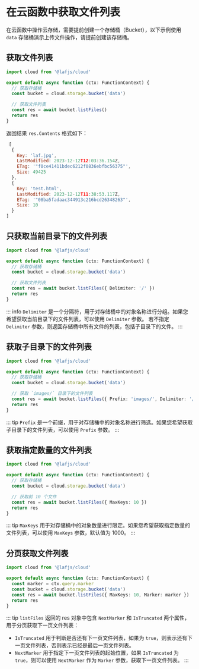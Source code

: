 
# 在云函数中获取文件列表

在云函数中操作云存储，需要提前创建一个存储桶（Bucket），以下示例使用 `data` 存储桶演示上传文件操作，请提前创建该存储桶。

## 获取文件列表

```ts
import cloud from '@lafjs/cloud'

export default async function (ctx: FunctionContext) {
  // 获取存储桶
  const bucket = cloud.storage.bucket('data')

  // 获取文件列表
  const res = await bucket.listFiles()
  return res
}
```

返回结果 `res.Contents` 格式如下：

```js
 [
  {
    Key: 'laf.jpg',
    LastModified: 2023-12-12T12:03:36.154Z,
    ETag: '"f0ce41411bdec6212f0836ebfbc56375"',
    Size: 49425
  },
  {
    Key: 'test.html',
    LastModified: 2023-12-12T11:38:53.117Z,
    ETag: '"08ba5fadaac344913c216bcd26348263"',
    Size: 10
  }
]
```


## 只获取当前目录下的文件列表
  
```ts
import cloud from '@lafjs/cloud'

export default async function (ctx: FunctionContext) {
  // 获取存储桶
  const bucket = cloud.storage.bucket('data')

  // 获取文件列表
  const res = await bucket.listFiles({ Delimiter: '/' })
  return res
}
```

::: info
`Delimiter` 是一个分隔符，用于对存储桶中的对象名称进行分组。如果您希望获取当前目录下的文件列表，可以使用 `Delimiter` 参数。
若不指定 `Delimiter` 参数，则返回存储桶中所有文件的列表，包括子目录下的文件。
:::


## 获取子目录下的文件列表


```ts
import cloud from '@lafjs/cloud'

export default async function (ctx: FunctionContext) {
  // 获取存储桶
  const bucket = cloud.storage.bucket('data')

  // 获取 `images/` 目录下的文件列表
  const res = await bucket.listFiles({ Prefix: 'images/', Delimiter: '/' })
  return res
}
```

::: tip
`Prefix` 是一个前缀，用于对存储桶中的对象名称进行筛选。如果您希望获取子目录下的文件列表，可以使用 `Prefix` 参数。
:::


## 获取指定数量的文件列表

```ts
import cloud from '@lafjs/cloud'

export default async function (ctx: FunctionContext) {
  // 获取存储桶
  const bucket = cloud.storage.bucket('data')

  // 获取前 10 个文件
  const res = await bucket.listFiles({ MaxKeys: 10 })
  return res
}
```

::: tip
`MaxKeys` 用于对存储桶中的对象数量进行限定。如果您希望获取指定数量的文件列表，可以使用 `MaxKeys` 参数，默认值为 1000。
:::

## 分页获取文件列表

```ts
import cloud from '@lafjs/cloud'

export default async function (ctx: FunctionContext) {
  const marker = ctx.query.marker
  const bucket = cloud.storage.bucket('data')
  const res = await bucket.listFiles({ MaxKeys: 10, Marker: marker })
  return res
}
```

::: tip
`listFiles` 返回的 res 对象中包含 `NextMarker` 和 `IsTruncated` 两个属性，用于分页获取下一页文件列表：

- `IsTruncated` 用于判断是否还有下一页文件列表，如果为 `true`，则表示还有下一页文件列表，否则表示已经是最后一页文件列表。
- `NextMarker` 用于指定下一页文件列表的起始位置，如果 `IsTruncated` 为 `true`，则可以使用 `NextMarker` 作为 `Marker` 参数，获取下一页文件列表。
:::